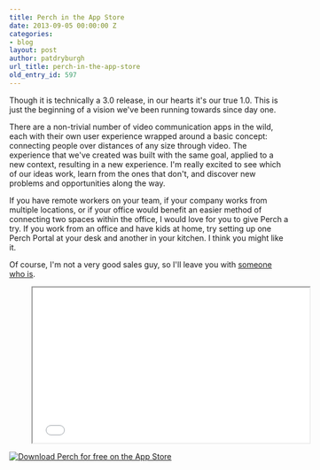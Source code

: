 ```yaml
---
title: Perch in the App Store
date: 2013-09-05 00:00:00 Z
categories:
- blog
layout: post
author: patdryburgh
url_title: perch-in-the-app-store
old_entry_id: 597
---
```


Though it is technically a 3.0 release, in our hearts it's our true 1.0. This is just the beginning of a vision we've been running towards since day one.

There are a non-trivial number of video communication apps in the wild, each with their own user experience wrapped around a basic concept: connecting people over distances of any size through video. The experience that we've created was built with the same goal, applied to a new context, resulting in a new experience. I'm really excited to see which of our ideas work, learn from the ones that don't, and discover new problems and opportunities along the way.

If you have remote workers on your team, if your company works from multiple locations, or if your office would benefit an easier method of connecting two spaces within the office, I would love for you to give Perch a try. If you work from an office and have kids at home, try setting up one Perch Portal at your desk and another in your kitchen. I think you might like it.

Of course, I'm not a very good sales guy, so I'll leave you with [someone who is][1].

<figure class="video">
<iframe src="//player.vimeo.com/video/71929407" width="500" height="281" webkitallowfullscreen mozallowfullscreen allowfullscreen></iframe>
</figure>

<a href="http://download.perch.co/patdryburgh"><img src="http://perch.co/wp-content/uploads/2013/08/downloadappstore.svg" alt="Download Perch for free on the App Store" /></a>

[1]: http://sandwichvideo.com
